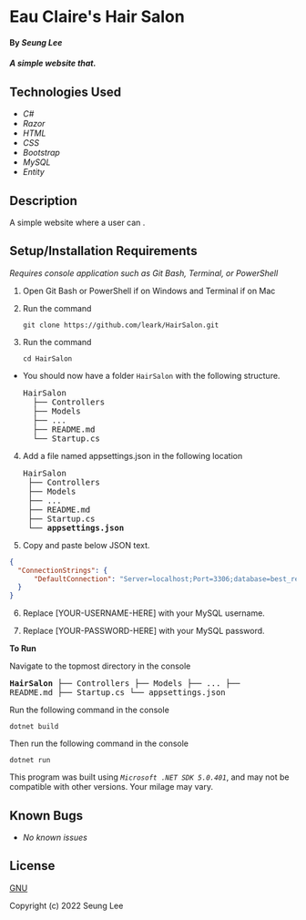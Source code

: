 # Eau Claire's Hair Salon

#### By _Seung Lee_

#### _A simple website that._

## Technologies Used

* _C#_
* _Razor_
* _HTML_
* _CSS_
* _Bootstrap_
* _MySQL_
* _Entity_

## Description

A simple website where a user can .

## Setup/Installation Requirements

_Requires console application such as Git Bash, Terminal, or PowerShell_

1. Open Git Bash or PowerShell if on Windows and Terminal if on Mac
2. Run the command

    ``git clone https://github.com/leark/HairSalon.git``

3. Run the command

    ``cd HairSalon``

* You should now have a folder `HairSalon` with the following structure.
    <pre>HairSalon
    ├── Controllers
    ├── Models
    ├── ...
    ├── README.md
    └── Startup.cs</pre>

4. Add a file named appsettings.json in the following location 

    <pre>HairSalon
    ├── Controllers
    ├── Models
    ├── ...
    ├── README.md
    ├── Startup.cs
    └── <strong>appsettings.json</strong></pre>

5. Copy and paste below JSON text.

```json
{
  "ConnectionStrings": {
      "DefaultConnection": "Server=localhost;Port=3306;database=best_restaurants;uid=[YOUR-USERNAME-HERE];pwd=[YOUR-PASSWORD-HERE]"
  }
}
```

6. Replace [YOUR-USERNAME-HERE] with your MySQL username.

7. Replace [YOUR-PASSWORD-HERE] with your MySQL password.


<strong>To Run</strong>

Navigate to the topmost directory in the console
    <pre><strong>HairSalon</strong>
    ├── Controllers
    ├── Models
    ├── ...
    ├── README.md
    ├── Startup.cs
    └── appsettings.json</pre>

Run the following command in the console

  ``dotnet build``

Then run the following command in the console

  ``dotnet run``


This program was built using _`Microsoft .NET SDK 5.0.401`_, and may not be compatible with other versions. Your milage may vary.

## Known Bugs

* _No known issues_

## License

[GNU](/LICENSE)

Copyright (c) 2022 Seung Lee




